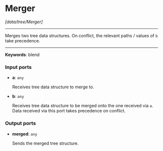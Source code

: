 # Merger

_[data/tree/Merger]_

---

Merges two tree data structures. On conflict, the relevant paths / values of `b` take precedence.<br>

---

__Keywords__: blend

### Input ports

* __a__: ` any `

    Receives tree data structure to merge to.<br>


* __b__: ` any `

    Receives tree data structure to be merged onto the one received via `a`. Data received via this port takes precedence on conflict.<br>

### Output ports

* __merged__: ` any `

    Sends the merged tree structure.<br>

